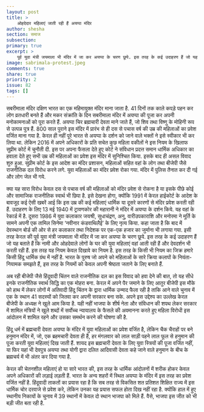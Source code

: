 ```yaml
---
layout: post
title: >
    ओहदेदार महिलाएं जाती रही हैं अयप्पा मंदिर
author: shesha
section: समाज
subsection:
primary: true
excerpt: >
    पूर्व युवा मंत्री जयमाला भी मंदिर में जा कर अयप्पा के चरण छूये. इस तरह के कई उदाहरण हैं जो यह बताते हैं कि नामी और ओहदेवाले लोगों के घर की युवा महिलाएं वहां आती रही हैं और देवदर्शन भी करती रही हैं. इस तरह यह नियम केवल दिखावे का नियम है.
image: sabrimala-protest.jpeg
comments: true
share: true
priority: 2
issue: 82
tags: []
---
```


सबरीमाला मंदिर दक्षिण भारत का एक महिमायुक्त मंदिर माना जाता है. 41 दिनों तक काले कपड़े पहन कर लोग व्रतधारी बनते हैं और मकर संक्रांति के दिन सबरीमाला मंदिर में अयप्पा की पूजा कर अपनी मनोकामनाओं को पूरा करते हैं. अयप्पा चिर ब्रह्मचारी देवता माने जाते हैं, जो शिव तथा विष्णु के मोहिनी रूप से उत्पन्न पुत्र हैं. 800 साल पुराने इस मंदिर में प्रारंभ से ही दस से पचास वर्ष की उम्र की महिलाओं का प्रवेश वर्जित माना गया है. केरल ही नहीं पूरे भारत से अयप्पा के दर्शन को जाने वाले भक्तों ने इसे स्वीकार भी कर लिया था. लेकिन 2016 में अपने अधिकारों के प्रति सचेत कुछ महिला वकीलों ने इस नियम के खिलाफ सुप्रीम कोर्ट में चुनौती दी. इस पर अपना फैसला देते हुए कोर्ट ने संविधान प्रदत्त समान धार्मिक अधिकार का हवाला देते हुए सभी उम्र की महिलाओं का प्रवेश इस मंदिर में सुनिश्चित किया. इसके बाद ही असल विवाद शुरु हुआ. सुप्रीम कोर्ट के इस आदेश का मंदिर प्रशासन, महिलाओं सहित वहां के लोग तथा बीजेपी जैसे राजनीतिक दल विरोध करने लगे. युवा महिलाओं का मंदिर प्रवेश रोका गया. मंदिर में पुलिस तैनात कर दी गई और लोग जेल भी गये.

क्या यह सारा विरोध केवल दस से पचास वर्ष की महिलाओं को मंदिर प्रवेश से रोकना है या इसके पीछे कोई और सामाजिक राजनीतिक स्वार्थ भी छिपा है. इसे देखना होगा, क्योंकि 1991 में केरल हाईकोर्ट के आदेश के बावजूद कई ऐसी खबरें आई कि इस उम्र की कई महिलाएं धार्मिक या दूसरे कारणों से मंदिर प्रवेश करती रही हैं. उदाहरण के लिए 13 मई 1940 में ट्रावणकोर की महारानी ने मंदिर में अयप्पा के दर्शन किये. यह वहां के रेकार्ड में है. दूसरा 1986 में युवा कलाकार जयश्री, सुधाचंद्रण, अनु, वारीउपकाराशि और मनोरमा ने मूर्ति के सामने अपनी एक तामिल सिनेमा ‘नवीनार कंडवाथिलैई’ के लिए नृत्य किया. कहा जाता है कि बाद में देवस्थान बोर्ड की ओर से हर कलाकार तथा निदेशक पर एक-एक हजार का जुर्माना भी लगाया गया. इसी तरह केरल की पूर्व युवा मंत्री जयमाला भी मंदिर में जा कर अयप्पा के चरण छूये. इस तरह के कई उदाहरण हैं जो यह बताते हैं कि नामी और ओहदेवाले लोगों के घर की युवा महिलाएं वहां आती रही हैं और देवदर्शन भी करती रही हैं. इस तरह यह नियम केवल दिखावे का नियम है. इस तरह के किसी भी नियम का जिक्र हमारे किसी हिंदू धार्मिक ग्रंथ में नहीं है. भारत के पुरुष जो अपने को महिलाओं के सारे क्रिया कलापों के नियंता- नियामक समझते हैं, इस तरह के नियमों को केवल अपनी श्रेष्ठता जताने के लिए बनाते हैं.

अब रही बीजेपी जैसे हिंदूवादी चिंतन वाले राजनीतिक दल का इस विवाद को हवा देने की बात, तो यह सीधे इनके राजनीतिक स्वार्थ सिद्धि का एक मोहरा बना. केरल में अपने पैर जमाने के लिए आतुर बीजेपी इस मौके को हाथ में लेकर लोगों में अतिवादी हिंदू चिंतन के द्वारा धार्मिक उन्माद फैला रही है ताकि आने वाले चुनाव में एक के स्थान 41 सदस्यों को जितवा कर अपनी सरकार बना सके. अपने इस उद्देश्य का उल्लेख केरल बीजेपी के अध्यक्ष ने खुले आम किया है. यही नहीं भाजपा के शीर्ष नेता और संविधान की शपथ लेकर सरकार में शामिल मंत्रियों ने खुले शब्दों में सर्वोच्च न्यायालय के फैसले की अवमानना करते हुए महिला विरोधी इस आंदोलन में शामिल रहने और उसका समर्थन करने की घोषणा की है.

हिंदू धर्म में ब्रह्मचारी देवता अयप्पा के मंदिर में युवा महिलाओं का प्रवेश वर्जित है, लेकिन चैक चैराहों पर बने हनुमान मंदिर में, जो, एक ब्रहमचारी देवता ही हैं, हर मंगलवार को लाल साड़ी पहने लाल फूल से हनुमान की पूजा करती युवा महिलाएं दिख जाती हैं. शायद इस ब्रह्मचारी देवता के लिए युवा स्त्रियों की पूजा वर्जित नहीं, या फिर यहां भी देवपुत्र अयप्पा तथा योगी द्वारा दलित आदिवासी देवता कहे जाने वाले हनुमान के बीच के ब्रह्मचर्य में भी अंतर कर दिया गया है.

केरल की चेतनशील महिलाएं हो या सारे भारत की, इस तरह के धार्मिक आंदोलनों में शरीक होकर केवल अपने अधिकारों की लड़ाई लड़ती हैं. भारत के अन्य शहरों में स्थित अयप्पा के मंदिर में इस तरह का प्रवेश वर्जित नहीं है. हिंदूवादी ताकतों का प्रयास रहा है कि सब तरह से विकसित शत प्रतिशत शिक्षित राज्य में इस धार्मिक चोर दरवाजे से प्रवेश करे, लेकिन उनका यह प्रयास सफल होता दिख नहीं रहा है. क्योंकि हाल में हुए स्थानीय निकायों के चुनाव में 39 स्थानों में केवल दो स्थान भाजपा को मिले हैं. वैसे, भाजपा इस जीत को भी बड़ी जीत बता रही है.